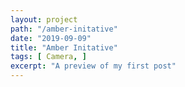 ```yaml
---
layout: project
path: "/amber-initative"
date: "2019-09-09"
title: "Amber Initative"
tags: [ Camera, ]
excerpt: "A preview of my first post"
---
```

